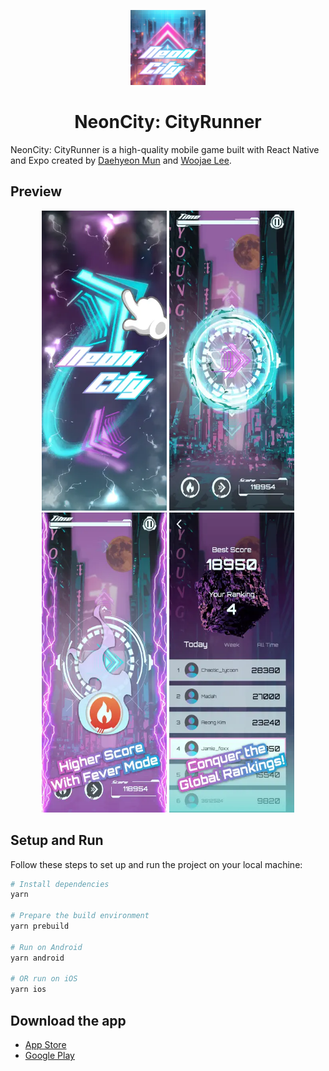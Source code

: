 <p align="center">
  <img src="./assets/images/config/icon.png" width="120" height="120" alt="NeonCity Logo" />
</p>

<h1 align="center">NeonCity: CityRunner</h1>

NeonCity: CityRunner is a high-quality mobile game built with React Native and Expo created by [Daehyeon Mun](https://x.com/daehyeonmun) and [Woojae Lee](https://woojaelee.net/).

## Preview

<p align="center">
  <img src="./assets/images/config/app-screenshot-1.webp" width="200" height="480" alt="NeonCity Screenshot" />
  <img src="./assets/images/config/app-screenshot-2.webp" width="200" height="480" alt="NeonCity Screenshot" />
  <img src="./assets/images/config/app-screenshot-3.webp" width="200" height="480" alt="NeonCity Screenshot" />
  <img src="./assets/images/config/app-screenshot-4.webp" width="200" height="480" alt="NeonCity Screenshot" />
</p>

## Setup and Run

Follow these steps to set up and run the project on your local machine:

```bash
# Install dependencies
yarn

# Prepare the build environment
yarn prebuild

# Run on Android
yarn android

# OR run on iOS
yarn ios
```

## Download the app

- [App Store](https://apps.apple.com/us/app/neoncity-cityrunner/id6477771151?platform=iphone)
- [Google Play](https://play.google.com/store/apps/details?id=com.justforfun.neoncity)
